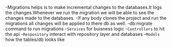 -Migrations helps is to make incremental changes to the databases.It logs the changes.Whenever we run the migration we will be able to see the changes made to the databases.
-If any body clones the project and run the migrations all changes will be applied to there db as well.
-db:migrate command to run migrations
-`Services` for buisness logic
-`Controllers` to hit the api
-`Respository` interact with repository layer and databases
-`Models` how the tables/db looks like

